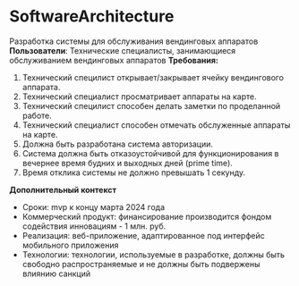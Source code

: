 # SoftwareArchitecture
Разработка системы для обслуживания вендинговых аппаратов
**Пользователи**: Технические специалисты, занимающиеся обслуживанием вендинговых аппаратов
**Требования:**
1. Технический специлист открывает/закрывает ячейку вендингового аппарата.
2. Технический специалист просматривает аппараты на карте.
3. Технический специлист способен делать заметки по проделанной работе.
4. Технический специалист способен отмечать обслуженные аппараты на карте.
6. Должна быть разработана система авторизации.
7. Система должна быть отказоустойчивой для функционирования в вечернее время будних и выходных дней (prime time).
8. Время отклика системы не должно превышать 1 секунду.

**Дополнительный контекст**
* Сроки: mvp к концу марта 2024 года
* Коммерческий продукт: финансирование производится фондом содействия инновациям - 1 млн. руб.
* Реализация: веб-приложение, адаптированное под интерфейс мобильного приложения
* Технологии: технологии, используемые в разработке, должны быть свободно распространяемые и не должны быть подвержены влиянию санкций
